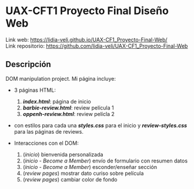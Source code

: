 # UAX-CFT1 Proyecto Final Diseño Web
Link web: https://lidia-veli.github.io/UAX-CF1_Proyecto-Final-Web/  
Link repositorio: https://github.com/lidia-veli/UAX-CF1_Proyecto-Final-Web  

## Descripción
DOM manipulation project. Mi página incluye:
- 3 páginas HTML:
  1. ***index.html***: página de inicio
  2. ***barbie-review.html***: review película 1
  3. ***oppenh-review.html***: review pelícla 2  

- con estilos para cada una ***styles.css*** para el inicio y ***review-styles.css*** para las páginas de reviews.
- Interacciones con el DOM:
  1. (*inicio*) bienvenida personalizada
  2. (*inicio - Become a Member*) envío de formulario con resumen datos
  3. (*inicio - Become a Member*) esconder/enseñar sección
  4. (*review pages*) mostrar dato curiso sobre película
  5. (*review pages*) cambiar color de fondo
  
